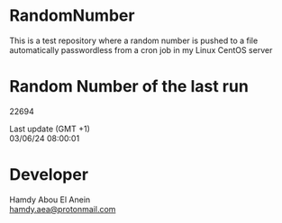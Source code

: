 # RandomNumber    
This is a test repository where a random number is pushed to a file automatically passwordless from a cron job in my Linux CentOS server    
# Random Number of the last run   
22694
      
Last update (GMT +1)    
03/06/24 08:00:01
# Developer    
Hamdy Abou El Anein   
hamdy.aea@protonmail.com
